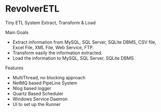 # RevolverETL
Tiny ETL System 
Extract, Transform & Load

Main Goals
- Extract information from MySQL, SQL Server, SQLite DBMS, CSV file, Excel File, XML File, Web Service, FTP.
- Transform easily the information extracted.
- Load the information to MySQL, SQL Server, SQLite DBMS

Features
- MultiThread, no blocking approach
- NetMQ based PipeLine System
- Nlog based logger
- Quartz Based Scheduler
- Windows Service Daemon
- UI to set up the Runner


